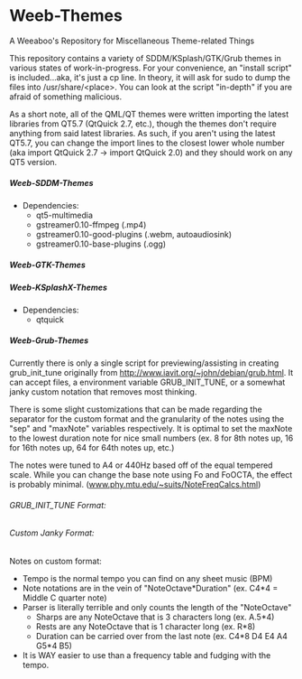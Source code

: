 
Weeb-Themes
=============
A Weeaboo's Repository for Miscellaneous Theme-related Things

This repository contains a variety of SDDM/KSplash/GTK/Grub themes in various states of work-in-progress.
For your convenience, an "install script" is included...aka, it's just a cp line.
In theory, it will ask for sudo to dump the files into /usr/share/\<place>. You can look at the script "in-depth" if you are afraid of something malicious.

As a short note, all of the QML/QT themes were written importing the latest
libraries from QT5.7 (QtQuick 2.7, etc.), though the themes don't require anything from said latest libraries. As such, if you aren't using the latest QT5.7, you can change the import lines to the closest lower whole number (aka import QtQuick 2.7 -> import QtQuick 2.0) and they should work on any QT5 version.



##### Weeb-SDDM-Themes
- Dependencies:
    - qt5-multimedia
    - gstreamer0.10-ffmpeg (.mp4)
    - gstreamer0.10-good-plugins (.webm, autoaudiosink)
    - gstreamer0.10-base-plugins (.ogg)

##### Weeb-GTK-Themes

##### Weeb-KSplashX-Themes
- Dependencies:
    - qtquick

##### Weeb-Grub-Themes
Currently there is only a single script for previewing/assisting in creating
grub_init_tune originally from http://www.iavit.org/~john/debian/grub.html. 
It can accept files, a environment variable GRUB_INIT_TUNE, or a somewhat janky 
custom notation that removes most thinking. 

There is some slight customizations that can be made regarding the separator 
for the custom format and the granularity of the notes using the "sep" and 
"maxNote" variables respectively. It is optimal to set the maxNote to the lowest
duration note for nice small numbers (ex. 8 for 8th notes up, 16 for 16th notes 
up, 64 for 64th notes up, etc.)

The notes were tuned to A4 or 440Hz based off of the equal tempered scale. While
you can change the base note using Fo and FoOCTA, the effect is probably minimal.
(www.phy.mtu.edu/~suits/NoteFreqCalcs.html)

###### GRUB_INIT_TUNE Format:
<tempo> <freq> <duration> <freq> <duration>

###### Custom Janky Format:
<tempo> <note>*<duration> <note>*<duration>

Notes on custom format:
- Tempo is the normal tempo you can find on any sheet music (BPM)
- Note notations are in the vein of "NoteOctave*Duration" (ex. C4\*4 = Middle C quarter note)
- Parser is literally terrible and only counts the length of the "NoteOctave"
    - Sharps are any NoteOctave that is 3 characters long (ex. A.5*4)
    - Rests are any NoteOctave that is 1 character long (ex. R\*8)
    - Duration can be carried over from the last note (ex. C4\*8 D4 E4 A4 G5\*4 B5)
- It is WAY easier to use than a frequency table and fudging with the tempo.
